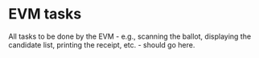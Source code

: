# EVM tasks

All tasks to be done by the EVM - e.g., scanning the ballot, displaying the candidate list, printing the receipt, etc. - should go here. 
